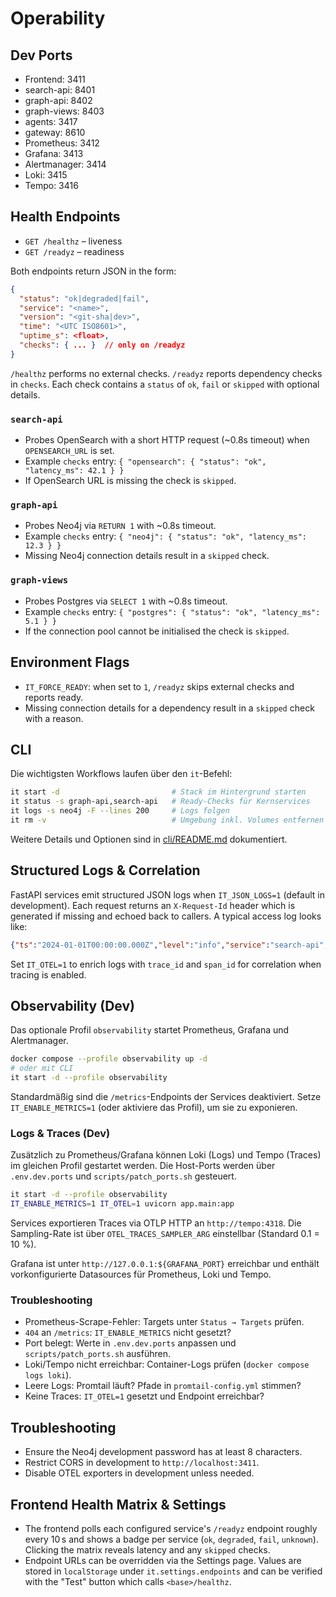 # Operability

## Dev Ports
- Frontend: 3411
- search-api: 8401
- graph-api: 8402
- graph-views: 8403
- agents: 3417
- gateway: 8610
- Prometheus: 3412
- Grafana: 3413
- Alertmanager: 3414
- Loki: 3415
- Tempo: 3416

## Health Endpoints
- `GET /healthz` – liveness
- `GET /readyz` – readiness

Both endpoints return JSON in the form:
```json
{
  "status": "ok|degraded|fail",
  "service": "<name>",
  "version": "<git-sha|dev>",
  "time": "<UTC ISO8601>",
  "uptime_s": <float>,
  "checks": { ... }  // only on /readyz
}
```

`/healthz` performs no external checks. `/readyz` reports dependency checks in `checks`. Each check contains a `status` of `ok`, `fail` or `skipped` with optional details.

### `search-api`
- Probes OpenSearch with a short HTTP request (~0.8s timeout) when `OPENSEARCH_URL` is set.
- Example `checks` entry: `{ "opensearch": { "status": "ok", "latency_ms": 42.1 } }`
- If OpenSearch URL is missing the check is `skipped`.

### `graph-api`
- Probes Neo4j via `RETURN 1` with ~0.8s timeout.
- Example `checks` entry: `{ "neo4j": { "status": "ok", "latency_ms": 12.3 } }`
- Missing Neo4j connection details result in a `skipped` check.

### `graph-views`
- Probes Postgres via `SELECT 1` with ~0.8s timeout.
- Example `checks` entry: `{ "postgres": { "status": "ok", "latency_ms": 5.1 } }`
- If the connection pool cannot be initialised the check is `skipped`.

## Environment Flags
- `IT_FORCE_READY`: when set to `1`, `/readyz` skips external checks and reports ready.
- Missing connection details for a dependency result in a `skipped` check with a reason.

## CLI

Die wichtigsten Workflows laufen über den `it`-Befehl:

```bash
it start -d                         # Stack im Hintergrund starten
it status -s graph-api,search-api   # Ready-Checks für Kernservices
it logs -s neo4j -F --lines 200     # Logs folgen
it rm -v                            # Umgebung inkl. Volumes entfernen
```

Weitere Details und Optionen sind in [cli/README.md](../cli/README.md) dokumentiert.

## Structured Logs & Correlation
FastAPI services emit structured JSON logs when `IT_JSON_LOGS=1` (default in development).
Each request returns an `X-Request-Id` header which is generated if missing and echoed back
to callers. A typical access log looks like:

```json
{"ts":"2024-01-01T00:00:00.000Z","level":"info","service":"search-api","env":"dev","req_id":"abc","method":"GET","path":"/healthz","status":200,"dur_ms":1.2,"msg":"request"}
```

Set `IT_OTEL=1` to enrich logs with `trace_id` and `span_id` for correlation when tracing is enabled.

## Observability (Dev)

Das optionale Profil `observability` startet Prometheus, Grafana und Alertmanager.

```bash
docker compose --profile observability up -d
# oder mit CLI
it start -d --profile observability
```

Standardmäßig sind die `/metrics`-Endpoints der Services deaktiviert. Setze
`IT_ENABLE_METRICS=1` (oder aktiviere das Profil), um sie zu exponieren.

### Logs & Traces (Dev)
Zusätzlich zu Prometheus/Grafana können Loki (Logs) und Tempo (Traces) im gleichen
Profil gestartet werden. Die Host-Ports werden über `.env.dev.ports`
und `scripts/patch_ports.sh` gesteuert.

```bash
it start -d --profile observability
IT_ENABLE_METRICS=1 IT_OTEL=1 uvicorn app.main:app
```

Services exportieren Traces via OTLP HTTP an `http://tempo:4318`. Die Sampling-Rate
ist über `OTEL_TRACES_SAMPLER_ARG` einstellbar (Standard 0.1 = 10 %).

Grafana ist unter `http://127.0.0.1:${GRAFANA_PORT}` erreichbar und enthält
vorkonfigurierte Datasources für Prometheus, Loki und Tempo.

### Troubleshooting
- Prometheus-Scrape-Fehler: Targets unter `Status → Targets` prüfen.
- `404` an `/metrics`: `IT_ENABLE_METRICS` nicht gesetzt?
- Port belegt: Werte in `.env.dev.ports` anpassen und `scripts/patch_ports.sh` ausführen.
- Loki/Tempo nicht erreichbar: Container-Logs prüfen (`docker compose logs loki`).
- Leere Logs: Promtail läuft? Pfade in `promtail-config.yml` stimmen?
- Keine Traces: `IT_OTEL=1` gesetzt und Endpoint erreichbar?

## Troubleshooting
- Ensure the Neo4j development password has at least 8 characters.
- Restrict CORS in development to `http://localhost:3411`.
- Disable OTEL exporters in development unless needed.

## Frontend Health Matrix & Settings

- The frontend polls each configured service's `/readyz` endpoint roughly every 10 s and shows a badge per service (`ok`, `degraded`, `fail`, `unknown`). Clicking the matrix reveals latency and any `skipped` checks.
- Endpoint URLs can be overridden via the Settings page. Values are stored in `localStorage` under `it.settings.endpoints` and can be verified with the "Test" button which calls `<base>/healthz`.
